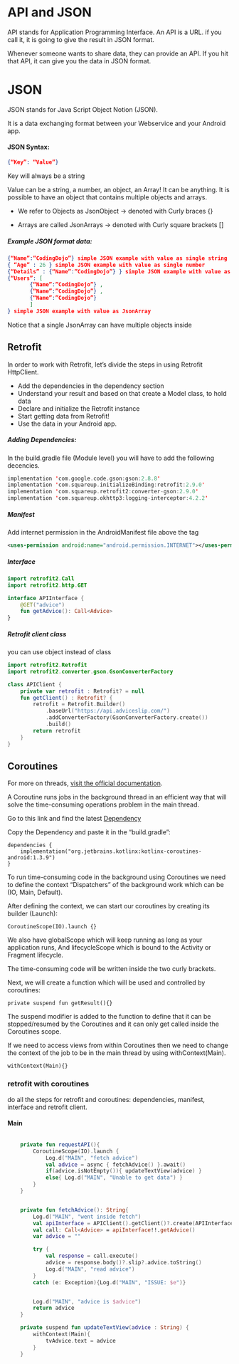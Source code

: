 # API and JSON

API stands for Application Programming Interface. An API is a URL. if you call it, it is going to give the result in JSON format. 

Whenever someone wants to share data, they can provide an API. If you hit that API, it can give you the data in JSON format.

# JSON

JSON stands for Java Script Object Notion (JSON).

It is a data exchanging format between your Webservice and your Android app.

#### **JSON Syntax:**

```json
{“Key”: “Value”}
```

Key will always be a string

Value can be a string, a number, an object, an Array! It can be anything. It is possible to have an object that contains multiple objects and arrays.

- We refer to Objects as JsonObject -> denoted with Curly braces {}

- Arrays are called JsonArrays -> denoted with Curly square brackets []

##### **Example JSON format data:**

```json
{“Name”:”CodingDojo”} simple JSON example with value as single string
{ “Age” : 26 } simple JSON example with value as single number
{“Details” : {“Name”:”CodingDojo”} } simple JSON example with value as a single JsonObject
{“Users”: [
       {“Name”:”CodingDojo”} ,
       {“Name”:”CodingDojo”} ,
       {“Name”:”CodingDojo”} 
       ]
} simple JSON example with value as JsonArray
```

Notice that a single JsonArray can have multiple objects inside

## Retrofit

In order to work with Retrofit, let’s divide the steps in using Retrofit HttpClient.

- Add the dependencies in the dependency section 
- Understand your result and based on that create a Model class, to hold data
- Declare and initialize the Retrofit instance 
- Start getting data from Retrofit!
- Use the data in your Android app.

##### **Adding Dependencies:**

In the build.gradle file (Module level) you will have to add the following decencies. 

```kotlin
implementation 'com.google.code.gson:gson:2.8.8'
implementation 'com.squareup.initializeBinding:retrofit:2.9.0' 
implementation 'com.squareup.retrofit2:converter-gson:2.9.0' 
implementation 'com.squareup.okhttp3:logging-interceptor:4.2.2'
```

##### Manifest

Add internet permission in the AndroidManifest file above the <application> tag

```xml
<uses-permission android:name="android.permission.INTERNET"></uses-permission>
```

#####  Interface

```kotlin
import retrofit2.Call
import retrofit2.http.GET

interface APIInterface {
    @GET("advice")
    fun getAdvice(): Call<Advice>
}
```

##### Retrofit client class

you can use object instead of class

```kotlin
import retrofit2.Retrofit
import retrofit2.converter.gson.GsonConverterFactory

class APIClient {
    private var retrofit : Retrofit? = null
    fun getClient() : Retrofit? {
        retrofit = Retrofit.Builder()
            .baseUrl("https://api.adviceslip.com/")
            .addConverterFactory(GsonConverterFactory.create())
            .build()
        return retrofit
    }
}
```

## Coroutines

For more on threads, [visit the official documentation](https://developer.android.com/reference/java/lang/Thread).

A Coroutine runs jobs in the background thread in an efficient way that will solve the time-consuming operations problem in the main thread.

Go to this link and find the latest [Dependency](https://developer.android.com/kotlin/coroutines)

Copy the Dependency and paste it in the “build.gradle”:

```
dependencies {
    implementation("org.jetbrains.kotlinx:kotlinx-coroutines-android:1.3.9")
}
```

To run time-consuming code in the background using Coroutines we need to define the context “Dispatchers” of the background work which can be (IO, Main, Default).

After defining the context, we can start our coroutines by creating its builder (Launch):

```
CoroutineScope(IO).launch {}
```

We also have globalScope which will keep running as long as your application runs, And lifecycleScope which is bound to the Activity or Fragment lifecycle.

The time-consuming code will be written inside the two curly brackets.

Next, we will create a function which will be used and controlled by coroutines:

```
private suspend fun getResult(){}
```

The suspend modifier is added to the function to define that it can be stopped/resumed by the Coroutines and it can only get called inside the Coroutines scope.

If we need to access views from within Coroutines then we need to change the context of the job to be in the main thread by using withContext(Main).

```
withContext(Main){}
```

### retrofit with coroutines

do all the steps for retrofit and coroutines: dependencies, manifest, interface and retrofit client. 

#### Main

```kotlin

    private fun requestAPI(){
        CoroutineScope(IO).launch {
            Log.d("MAIN", "fetch advice")
            val advice = async { fetchAdvice() }.await()
            if(advice.isNotEmpty()){ updateTextView(advice) }
            else{ Log.d("MAIN", "Unable to get data") }
        }
    }


    private fun fetchAdvice(): String{
        Log.d("MAIN", "went inside fetch")
        val apiInterface = APIClient().getClient()?.create(APIInterface::class.java)
        val call: Call<Advice> = apiInterface!!.getAdvice()
        var advice = ""

        try {
            val response = call.execute()
            advice = response.body()?.slip?.advice.toString()
            Log.d("MAIN", "read advice")
        }
        catch (e: Exception){Log.d("MAIN", "ISSUE: $e")}


        Log.d("MAIN", "advice is $advice")
        return advice
    }

    private suspend fun updateTextView(advice : String) {
        withContext(Main){
            tvAdvice.text = advice
        }
    }
```

